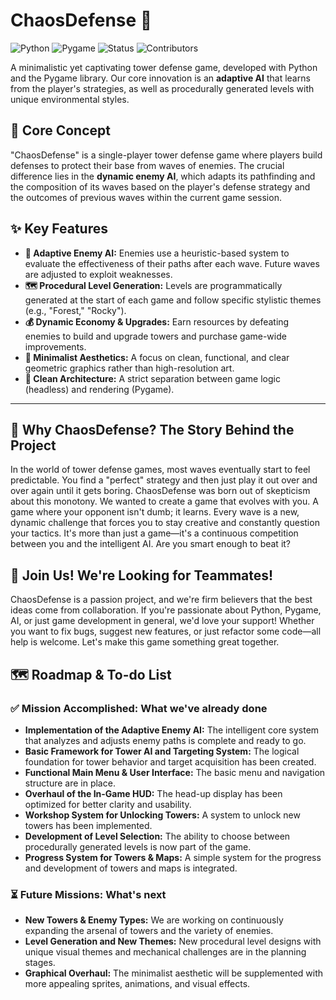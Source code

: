 # ChaosDefense 🚀

![Python](https://img.shields.io/badge/Python-3776AB?style=for-the-badge&logo=python&logoColor=white)
![Pygame](https://img.shields.io/badge/Pygame-FF1493?style=for-the-badge&logo=pygame&logoColor=white)
![Status](https://img.shields.io/badge/Status-In%20Development-blue)
![Contributors](https://img.shields.io/github/contributors/Robinator9002/ChaosDefense)

A minimalistic yet captivating tower defense game, developed with Python and the Pygame library. Our core innovation is an **adaptive AI** that learns from the player's strategies, as well as procedurally generated levels with unique environmental styles.

## 🎯 Core Concept

"ChaosDefense" is a single-player tower defense game where players build defenses to protect their base from waves of enemies. The crucial difference lies in the **dynamic enemy AI**, which adapts its pathfinding and the composition of its waves based on the player's defense strategy and the outcomes of previous waves within the current game session.

## ✨ Key Features

* **🧠 Adaptive Enemy AI:** Enemies use a heuristic-based system to evaluate the effectiveness of their paths after each wave. Future waves are adjusted to exploit weaknesses.
* **🗺️ Procedural Level Generation:** Levels are programmatically generated at the start of each game and follow specific stylistic themes (e.g., "Forest," "Rocky").
* **💰 Dynamic Economy & Upgrades:** Earn resources by defeating enemies to build and upgrade towers and purchase game-wide improvements.
* **🎨 Minimalist Aesthetics:** A focus on clean, functional, and clear geometric graphics rather than high-resolution art.
* **🧱 Clean Architecture:** A strict separation between game logic (headless) and rendering (Pygame).

---

## 🎲 Why ChaosDefense? The Story Behind the Project

In the world of tower defense games, most waves eventually start to feel predictable. You find a "perfect" strategy and then just play it out over and over again until it gets boring. ChaosDefense was born out of skepticism about this monotony. We wanted to create a game that evolves with you. A game where your opponent isn't dumb; it learns. Every wave is a new, dynamic challenge that forces you to stay creative and constantly question your tactics. It's more than just a game—it's a continuous competition between you and the intelligent AI. Are you smart enough to beat it?

## 🤝 Join Us! We're Looking for Teammates!

ChaosDefense is a passion project, and we're firm believers that the best ideas come from collaboration. If you're passionate about Python, Pygame, AI, or just game development in general, we'd love your support! Whether you want to fix bugs, suggest new features, or just refactor some code—all help is welcome. Let's make this game something great together.

## 🗺️ Roadmap & To-do List

### ✅ Mission Accomplished: What we've already done

* **Implementation of the Adaptive Enemy AI:** The intelligent core system that analyzes and adjusts enemy paths is complete and ready to go.
* **Basic Framework for Tower AI and Targeting System:** The logical foundation for tower behavior and target acquisition has been created.
* **Functional Main Menu & User Interface:** The basic menu and navigation structure are in place.
* **Overhaul of the In-Game HUD:** The head-up display has been optimized for better clarity and usability.
* **Workshop System for Unlocking Towers:** A system to unlock new towers has been implemented.
* **Development of Level Selection:** The ability to choose between procedurally generated levels is now part of the game.
* **Progress System for Towers & Maps:** A simple system for the progress and development of towers and maps is integrated.

### ⏳ Future Missions: What's next

* **New Towers & Enemy Types:** We are working on continuously expanding the arsenal of towers and the variety of enemies.
* **Level Generation and New Themes:** New procedural level designs with unique visual themes and mechanical challenges are in the planning stages.
* **Graphical Overhaul:** The minimalist aesthetic will be supplemented with more appealing sprites, animations, and visual effects.
